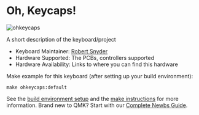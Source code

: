 # Oh, Keycaps!

![ohkeycaps](https://cdn.shopify.com/s/files/1/0025/7697/3935/files/Oh_Keycaps_Logo_-_Transparent_180x.png?v=1559183508)

A short description of the keyboard/project

-   Keyboard Maintainer: [Robert Snyder](https://github.com/immeraufdemhund)
-   Hardware Supported: The PCBs, controllers supported
-   Hardware Availability: Links to where you can find this hardware

Make example for this keyboard (after setting up your build environment):

    make ohkeycaps:default

See the [build environment setup](https://docs.qmk.fm/#/getting_started_build_tools) and the [make instructions](https://docs.qmk.fm/#/getting_started_make_guide) for more information. Brand new to QMK? Start with our [Complete Newbs Guide](https://docs.qmk.fm/#/newbs).
